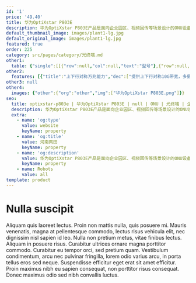 ```yaml
---
id: '1'
price: '49.40'
title: 华为OptiXstar P803E
description: 华为OptiXstar P803E产品是面向企业园区、视频回传等场景设计的ONU设备，可以提供8个GE接口，为用户带来高质量 的语音、数据和高清视频等业务体验。
default_thumbnail_image: images/plant1-lg.jpg
default_original_image: images/plant1-lg.jpg
featured: true
order: 225
category: src/pages/category/光终端.md
other1: 
  table: {"single":[[{"row":null,"col":null,"text":"型号"},{"row":null,"col":null,"text":"华为OptiXstar P803E"}],[{"row":null,"col":null,"text":"尺寸（高×宽×深）"},{"row":null,"col":null,"text":"220mm x 150mm x 35mm（不含脚垫）"}],[{"row":null,"col":null,"text":"重量（不包含适配器）"},{"row":null,"col":null,"text":"约1030 g "}],[{"row":null,"col":null,"text":"工作环境温度"},{"row":null,"col":null,"text":"-40°C ~ +55°C"}],[{"row":null,"col":null,"text":"工作环境湿度"},{"row":null,"col":null,"text":"5% RH ～ 95% RH，非凝结"}],[{"row":null,"col":null,"text":"电源适配器额定输入范围"},{"row":null,"col":null,"text":"100 ～ 240V AC，50/60 Hz"}],[{"row":null,"col":null,"text":"网络侧接口"},{"row":null,"col":null,"text":"XGS-PON "}],[{"row":null,"col":null,"text":"用户侧接口"},{"row":null,"col":null,"text":"8*GE"}],[{"row":null,"col":null,"text":"最大功耗"},{"row":null,"col":null,"text":"6.96W "}],[{"row":null,"col":null,"text":"防雷规格"},{"row":null,"col":null,"text":"GE：共模4kV，差模0.5kV\nAC电源：共模6kV，差模6kV "}],[{"row":null,"col":null,"text":"安装方式"},{"row":null,"col":null,"text":"支持室内桌面平放、挂墙或网络箱中安装 "}],[{"row":null,"col":null,"text":"PON接口"},{"row":null,"col":null,"text":"• 支持XGS-PON光模块，接口类型：SC/UPC\n• XGS-PON\n− Class N1/N2\n− 接收灵敏度：-28dBm\n− 过载光功率：-9dBm\n− 传输速率：下行9.953 Gbit/s，上行9.953 Gbit/s\n• Type B单归属\n• Type B双归属（二层转发模式下支持） "}],[{"row":null,"col":null,"text":"GE电接口"},{"row":null,"col":null,"text":"• 接口类型：RJ-45\n• 10/100/1000 Mbit/s接口速率自适应\n• MDI/MDIX自动配置\n• MAC地址学习数配置\n• 基于以太端口的VLAN透传、过滤 "}]]}
other2:
  features: [{"title":"上下行对称万兆能力","dec":["提供上下行对称10G带宽，多摄像头并发业务有保障，满足4K密集摄像头部署场景"]},{"title":"全场景适配","dec":["支持室内、室外部署，设备即插即用，匹配全场景综合业务应用"]},{"title":"高可靠性","dec":["支持Type B双归属业务保护，光纤中断后50ms内完成倒换，业务“0”中断"]}]
other3: null
other4:
  images: {"other":{"org":"other","img":["华为OptiXstar P803E.png"]}}
seo:
  title: optixstar-p803e | 华为OptiXstar P803E | null | ONU | 光终端 | 企业光网络
  description: 华为OptiXstar P803E产品是面向企业园区、视频回传等场景设计的ONU设备，可以提供8个GE接口，为用户带来高质量 的语音、数据和高清视频等业务体验。
  extra:
    - name: 'og:type'
      value: website
      keyName: property
    - name: 'og:title'
      value: 河南网田
      keyName: property
    - name: 'og:description'
      value: 华为OptiXstar P803E产品是面向企业园区、视频回传等场景设计的ONU设备，可以提供8个GE接口，为用户带来高质量 的语音、数据和高清视频等业务体验。
      keyName: property
    - name: Robots
      value: all
template: product
---
```


# Nulla suscipit

Aliquam quis laoreet lectus. Proin non mattis nulla, quis posuere mi. Mauris venenatis, magna at pellentesque commodo, lectus risus vehicula elit, nec dignissim nisl sapien id leo. Nulla non pretium metus, vitae finibus lectus. Aliquam in posuere risus. Curabitur ultrices ornare magna porttitor commodo. Curabitur eu tempor orci, sed pretium quam. Vestibulum condimentum, arcu nec pulvinar fringilla, lorem odio varius arcu, in porta tellus eros sed neque. Suspendisse efficitur eget erat sit amet efficitur. Proin maximus nibh eu sapien consequat, non porttitor risus consequat. Donec maximus odio sed nibh convallis luctus.